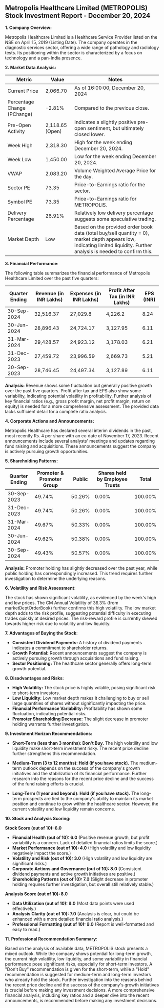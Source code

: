 ## Metropolis Healthcare Limited (METROPOLIS) Stock Investment Report - December 20, 2024

**1. Company Overview:**

Metropolis Healthcare Limited is a Healthcare Service Provider listed on the NSE on April 15, 2019 (Listing Date).  The company operates in the diagnostic services sector, offering a wide range of pathology and radiology tests. Its positioning within the sector is characterized by a focus on technology and a pan-India presence.


**2. Market Data Analysis:**

| Metric                     | Value          | Notes                                                              |
|-----------------------------|-----------------|----------------------------------------------------------------------|
| Current Price               | 2,066.70        |  As of 16:00:00, December 20, 2024                               |
| Percentage Change (PChange) | -2.81%          | Compared to the previous close.                                     |
| Pre-Open Activity          | 2,118.65 (Open) |  Indicates a slightly positive pre-open sentiment, but ultimately closed lower. |
| Week High                   | 2,318.30        | High for the week ending December 20, 2024.                         |
| Week Low                    | 1,450.00        | Low for the week ending December 20, 2024.                          |
| VWAP                        | 2,083.20        | Volume Weighted Average Price for the day.                           |
| Sector PE                   | 73.35           | Price-to-Earnings ratio for the sector.                             |
| Symbol PE                   | 73.35           | Price-to-Earnings ratio for METROPOLIS.                             |
| Delivery Percentage         | 26.91%          | Relatively low delivery percentage suggests some speculative trading. |
| Market Depth                | Low              | Based on the provided order book data (total buy/sell quantity = 0), market depth appears low, indicating limited liquidity.  Further analysis is needed to confirm this. |


**3. Financial Performance:**

The following table summarizes the financial performance of Metropolis Healthcare Limited over the past five quarters:

| Quarter Ending     | Revenue (in INR Lakhs) | Expenses (in INR Lakhs) | Profit After Tax (in INR Lakhs) | EPS (INR) |
|----------------------|--------------------------|--------------------------|---------------------------------|-----------|
| 30-Sep-2024          | 32,516.37                | 27,029.8                 | 4,226.2                           | 8.24      |
| 30-Jun-2024          | 28,896.43                | 24,724.17                | 3,127.95                          | 6.11      |
| 31-Mar-2024          | 29,428.57                | 24,923.12                | 3,178.03                          | 6.21      |
| 31-Dec-2023          | 27,459.72                | 23,996.59                | 2,669.73                          | 5.21      |
| 30-Sep-2023          | 28,746.45                | 24,497.34                | 3,127.89                          | 6.11      |

**Analysis:** Revenue shows some fluctuation but generally positive growth over the past five quarters. Profit after tax and EPS also show some variability, indicating potential volatility in profitability.  Further analysis of key financial ratios (e.g., gross profit margin, net profit margin, return on equity) is needed for a more comprehensive assessment.  The provided data lacks sufficient detail for a complete ratio analysis.


**4. Corporate Actions and Announcements:**

Metropolis Healthcare has declared several interim dividends in the past, most recently Rs. 4 per share with an ex-date of November 17, 2023.  Recent announcements include several analysts' meetings and updates regarding fund raising and acquisitions.  These announcements suggest the company is actively pursuing growth opportunities.


**5. Shareholding Patterns:**

| Quarter Ending | Promoter & Promoter Group | Public | Shares held by Employee Trusts | Total |
|-----------------|---------------------------|--------|-------------------------------|-------|
| 30-Sep-2023     | 49.74%                     | 50.26% | 0.00%                         | 100.00%|
| 31-Dec-2023     | 49.74%                     | 50.26% | 0.00%                         | 100.00%|
| 31-Mar-2024     | 49.67%                     | 50.33% | 0.00%                         | 100.00%|
| 30-Jun-2024     | 49.62%                     | 50.38% | 0.00%                         | 100.00%|
| 30-Sep-2024     | 49.43%                     | 50.57% | 0.00%                         | 100.00%|

**Analysis:** Promoter holding has slightly decreased over the past year, while public holding has correspondingly increased. This trend requires further investigation to determine the underlying reasons.


**6. Volatility and Risk Assessment:**

The stock has shown significant volatility, as evidenced by the week's high and low prices. The CM Annual Volatility of 36.3% (from marketDeptOrderBook) further confirms this high volatility.  The low market depth adds to the risk profile, suggesting potential difficulty in executing trades quickly at desired prices.  The risk-reward profile is currently skewed towards higher risk due to volatility and low liquidity.


**7. Advantages of Buying the Stock:**

* **Consistent Dividend Payments:**  A history of dividend payments indicates a commitment to shareholder returns.
* **Growth Potential:**  Recent announcements suggest the company is actively pursuing growth through acquisitions and fund raising.
* **Sector Positioning:**  The healthcare sector generally offers long-term growth potential.


**8. Disadvantages and Risks:**

* **High Volatility:**  The stock price is highly volatile, posing significant risk to short-term investors.
* **Low Liquidity:**  Low market depth makes it challenging to buy or sell large quantities of shares without significantly impacting the price.
* **Financial Performance Variability:**  Profitability has shown some fluctuation, indicating potential risks.
* **Promoter Shareholding Decrease:**  The slight decrease in promoter holding warrants further investigation.


**9. Investment Horizon Recommendations:**

* **Short-Term (less than 3 months): Don't Buy.** The high volatility and low liquidity make short-term investment risky.  The recent price decline further strengthens this recommendation.

* **Medium-Term (3 to 12 months): Hold (if you have stock).**  The medium-term outlook depends on the success of the company's growth initiatives and the stabilization of its financial performance.  Further research into the reasons for the recent price decline and the success of the fund raising efforts is crucial.

* **Long-Term (1 year and beyond): Hold (if you have stock).** The long-term prospects are tied to the company's ability to maintain its market position and continue to grow within the healthcare sector.  However, the current volatility and low liquidity remain concerns.


**10. Stock and Analysis Scoring:**

**Stock Score (out of 10): 6.0**

* **Financial Health (out of 10): 6.0**  (Positive revenue growth, but profit variability is a concern.  Lack of detailed financial ratios limits the score.)
* **Market Performance (out of 10): 4.0** (High volatility and low liquidity negatively impact the score.)
* **Volatility and Risk (out of 10): 3.0** (High volatility and low liquidity are significant risks.)
* **Corporate Actions and Governance (out of 10): 8.0** (Consistent dividend payments and active growth initiatives are positive.)
* **Shareholding Patterns (out of 10): 7.0** (Slight decrease in promoter holding requires further investigation, but overall still relatively stable.)

**Analysis Score (out of 10): 8.0**

* **Data Utilization (out of 10): 9.0** (Most data points were used effectively.)
* **Analysis Clarity (out of 10): 7.0** (Analysis is clear, but could be enhanced with a more detailed financial ratio analysis.)
* **Professional Formatting (out of 10): 9.0** (Report is well-formatted and easy to read.)


**11. Professional Recommendation Summary:**

Based on the analysis of available data, METROPOLIS stock presents a mixed outlook. While the company shows potential for long-term growth, the current high volatility, low liquidity, and some variability in financial performance pose significant risks, especially for short-term investors.  A "Don't Buy" recommendation is given for the short-term, while a "Hold" recommendation is suggested for medium-term and long-term investors who already hold the stock.  Further investigation into the reasons behind the recent price decline and the success of the company's growth initiatives is crucial before making any investment decisions.  A more comprehensive financial analysis, including key ratios and a deeper dive into the recent announcements, is recommended before making any investment decisions.
